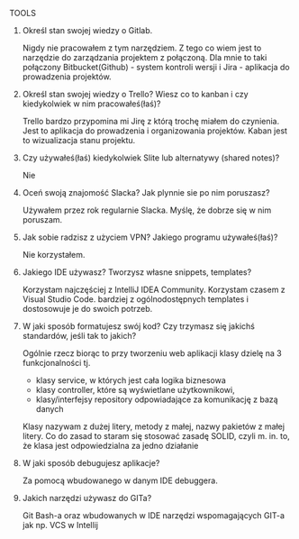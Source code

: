 TOOLS

1. Określ stan swojej wiedzy o Gitlab.

    Nigdy nie pracowałem z tym narzędziem. Z tego co wiem jest to narzędzie do zarządzania projektem z połączoną. 
    Dla mnie to taki połączony Bitbucket(Github) - system kontroli wersji i Jira - aplikacja do prowadzenia projektów.

2. Określ stan swojej wiedzy o Trello? Wiesz co to kanban i czy kiedykolwiek w nim
   pracowałeś(łaś)?
   
   Trello bardzo przypomina mi Jirę z którą trochę miałem do czynienia. 
   Jest to aplikacja do prowadzenia i organizowania projektów.
   Kaban jest to wizualizacja stanu projektu. 
   
3. Czy używałeś(łaś) kiedykolwiek Slite lub alternatywy (shared notes)?

    Nie
    
4. Oceń swoją znajomość Slacka? Jak plynnie sie po nim poruszasz?

    Używałem przez rok regularnie Slacka. Myślę, że dobrze się w nim poruszam.
    
5. Jak sobie radzisz z użyciem VPN? Jakiego programu używałeś(łaś)?
    
    Nie korzystałem.
    
6. Jakiego IDE używasz? Tworzysz własne snippets, templates?
   
   Korzystam najczęściej z IntelliJ IDEA Community. Korzystam czasem z Visual Studio Code.
   bardziej z ogólnodostępnych templates i dostosowuje je do swoich potrzeb.
    
7. W jaki sposób formatujesz swój kod? Czy trzymasz się jakichś standardów, jeśli tak
to jakich?
    
    Ogólnie rzecz biorąc to przy tworzeniu web aplikacji klasy dzielę na 3 funkcjonalności tj.
    - klasy service, w których jest cała logika biznesowa
    - klasy controller, które są wyświetlane użytkownikowi,
    - klasy/interfejsy repository odpowiadające za komunikację z bazą danych
    
    Klasy nazywam z dużej litery, metody z małej, nazwy pakietów z małej litery.
    Co do zasad to staram się stosować zasadę SOLID, czyli m. in. to, że klasa jest odpowiedzialna za jedno działanie
    
8. W jaki sposób debugujesz aplikacje?
   
   Za pomocą wbudowanego w danym IDE debuggera.
   
9. Jakich narzędzi używasz do GITa?

    Git Bash-a oraz wbudowanych w IDE narzędzi wspomagających GIT-a jak np. VCS w Intellij
    

   
   
       
           